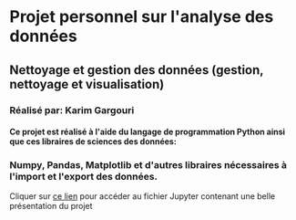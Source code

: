 # Projet personnel sur l'analyse des données

## Nettoyage et gestion des données (gestion, nettoyage et visualisation)

### Réalisé par: Karim Gargouri

#### Ce projet est réalisé à l'aide du langage de programmation Python ainsi que ces libraires de sciences des données:

### Numpy, Pandas, Matplotlib et d'autres libraires nécessaires à l'import et l'export des données.

Cliquer sur [ce lien](https://github.com/miraxsd/AnalyseDonnees/blob/main/Analyse%20des%20données.ipynb) pour accéder au fichier Jupyter contenant une belle présentation du projet
